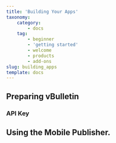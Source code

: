 ```yaml
---
title: 'Building Your Apps'
taxonomy:
    category:
        - docs
    tag:
        - beginner
        - 'getting started'
        - welcome
        - products
        - add-ons
slug: building_apps
template: docs
---
```


## Preparing vBulletin

### API Key

## Using the Mobile Publisher.
